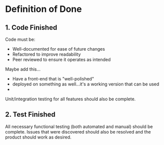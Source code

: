 # **Definition of Done**

## 1. Code Finished
Code must be:
- Well-documented for ease of future changes
- Refactored to improve readability
- Peer reviewed to ensure it operates as intended


Maybe add this...
- Have a front-end that is "well-polished"
- deployed on something as well...it's a working version that can be used
- 

Unit/integration testing for all features should also be complete.

## 2. Test Finished
All necessary functional testing (both automated and manual) should be complete. Issues that were discovered should also be resolved and the product should work as desired. 
